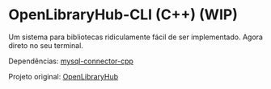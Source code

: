 # OpenLibraryHub-CLI (C++) (WIP)

Um sistema para bibliotecas ridiculamente fácil de ser implementado. Agora direto no seu terminal.

Dependências: [mysql-connector-cpp](https://vcpkg.link/ports/mysql-connector-cpp)

Projeto original: [OpenLibraryHub](https://github.com/1ukidev/OpenLibraryHub)
